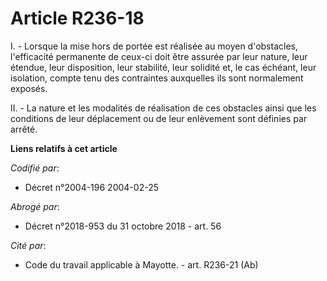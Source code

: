 # Article R236-18

I. - Lorsque la mise hors de portée est réalisée au moyen d'obstacles, l'efficacité permanente de ceux-ci doit être assurée
par leur nature, leur étendue, leur disposition, leur stabilité, leur solidité et, le cas échéant, leur isolation, compte
tenu des contraintes auxquelles ils sont normalement exposés.

II. - La nature et les modalités de réalisation de ces obstacles ainsi que les conditions de leur déplacement ou de leur
enlèvement sont définies par arrêté.

**Liens relatifs à cet article**

_Codifié par_:

  - Décret n°2004-196 2004-02-25

_Abrogé par_:

  - Décret n°2018-953 du 31 octobre 2018 - art. 56

_Cité par_:

  - Code du travail applicable à Mayotte. - art. R236-21 (Ab)
